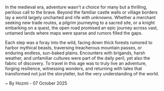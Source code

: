 
In the medieval era, adventure wasn't a choice for many but a thrilling, perilous call to the brave. Beyond the familiar castle walls or village borders lay a world largely uncharted and rife with unknowns. Whether a merchant seeking new trade routes, a pilgrim journeying to a sacred site, or a knight embarking on a quest, the open road promised an epic journey across vast, untamed lands where maps were sparse and rumors filled the gaps.

Each step was a foray into the wild, facing down thick forests rumored to harbor mythical beasts, traversing treacherous mountain passes, or enduring endless, sun-baked plains. Encounters with brigands, harsh weather, and unfamiliar cultures were part of the daily peril, yet also the fabric of discovery. To travel in this age was to truly live an adventure, forging resilience, witnessing wonders, and returning with tales that transformed not just the storyteller, but the very understanding of the world.

~ By Hozmi - 07 October 2025
